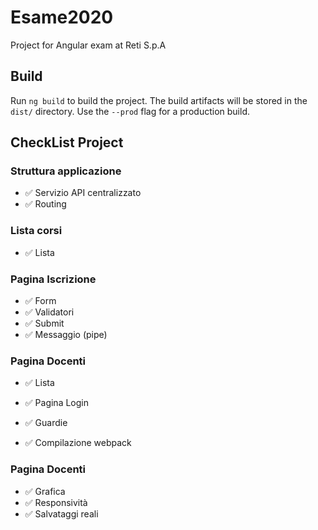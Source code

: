 # Esame2020

Project for Angular exam at Reti S.p.A

## Build

Run `ng build` to build the project. The build artifacts will be stored in the `dist/` directory. Use the `--prod` flag for a production build.

## CheckList Project
### Struttura applicazione
- ✅ Servizio API centralizzato
- ✅ Routing
### Lista corsi
- ✅ Lista

### Pagina Iscrizione
- ✅ Form
- ✅ Validatori
- ✅ Submit
- ✅ Messaggio (pipe)

### Pagina Docenti
- ✅ Lista
- ✅ Pagina Login
- ✅ Guardie

- ✅ Compilazione webpack

### Pagina Docenti
- ✅ Grafica
- ✅ Responsività
- ✅ Salvataggi reali




